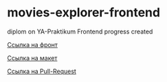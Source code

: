 # movies-explorer-frontend
diplom on YA-Praktikum Frontend progress created 

[Ссылка на фронт](https://ariun-movies.nomoredomains.rocks)

[Ссылка на макет](https://disk.yandex.ru/d/2qTLsdU_A5uyEQ)

[Ссылка на Pull-Request](https://github.com/AriunRU/movies-explorer-frontend/pull/18)